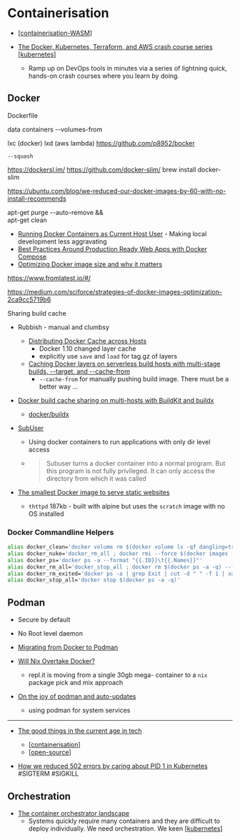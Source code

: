 Containerisation
================

* [[containerisation-WASM]]

* [The Docker, Kubernetes, Terraform, and AWS crash course series](https://blog.gruntwork.io/the-docker-kubernetes-terraform-and-aws-crash-course-series-dca343ba1274) [[kubernetes]]
    * Ramp up on DevOps tools in minutes via a series of lightning quick, hands-on crash courses where you learn by doing.

Docker
------

Dockerfile



data containers --volumes-from

lxc (docker)
lxd (aws lambda)
https://github.com/p8952/bocker


`--squash`

https://dockersl.im/
https://github.com/docker-slim/
brew install docker-slim

https://ubuntu.com/blog/we-reduced-our-docker-images-by-60-with-no-install-recommends

apt-get purge   --auto-remove && \
apt-get clean

* [Running Docker Containers as Current Host User](https://jtreminio.com/blog/running-docker-containers-as-current-host-user/) - Making local development less aggravating
* [Best Practices Around Production Ready Web Apps with Docker Compose](https://nickjanetakis.com/blog/best-practices-around-production-ready-web-apps-with-docker-compose)
* [Optimizing Docker image size and why it matters](https://contains.dev/blog/optimizing-docker-image-size)

https://www.fromlatest.io/#/

https://medium.com/sciforce/strategies-of-docker-images-optimization-2ca9cc5719b6

Sharing build cache

* Rubbish - manual and clumbsy
    * [Distributing Docker Cache across Hosts](https://runnable.com/blog/distributing-docker-cache-across-hosts)
        * Docker 1.10 changed layer cache
        * explicitly use `save` and `load` for tag.gz of layers
    * [Caching Docker layers on serverless build hosts with multi-stage builds, --target, and --cache-from](https://andrewlock.net/caching-docker-layers-on-serverless-build-hosts-with-multi-stage-builds---target,-and---cache-from/)
        * `--cache-from` for manually pushing build image. There must be a better way ...
* [Docker build cache sharing on multi-hosts with BuildKit and buildx](https://medium.com/titansoft-engineering/docker-build-cache-sharing-on-multi-hosts-with-buildkit-and-buildx-eb8f7005918e)
    * [docker/buildx](https://github.com/docker/buildx)
  
  

* [SubUser](https://subuser.org/)
    * Using docker containers to run applications with only dir level access
    * > Subuser turns a docker container into a normal program. But this program is not fully privileged. It can only access the directory from which it was called

* [The smallest Docker image to serve static websites](https://lipanski.com/posts/smallest-docker-image-static-website)
    * `thttpd` 187kb - built with alpine but uses the `scratch` image with no OS installed



### Docker Commandline Helpers

```bash
alias docker_clean='docker volume rm $(docker volume ls -qf dangling=true) ; docker rm $(docker ps -q -f status=exited) ; docker rmi $(docker images -q -f dangling=true)'
alias docker_nuke='docker_rm_all ; docker rmi --force $(docker images -q -a) ; docker volume rm $(docker volume ls -qf dangling=true) ; docker network rm $(docker network ls -q)'
alias docker_ps='docker ps -a --format "{{.ID}}\t{{.Names}}"'
alias docker_rm_all='docker_stop_all ; docker rm $(docker ps -a -q) --force'
alias docker_rm_exited='docker ps -a | grep Exit | cut -d " " -f 1 | xargs docker rm'
alias docker_stop_all='docker stop $(docker ps -a -q)'
```

Podman
------

* Secure by default
* No Root level daemon

* [Migrating from Docker to Podman](https://marcusnoble.co.uk/2021-09-01-migrating-from-docker-to-podman/)

* [Will Nix Overtake Docker?](https://blog.replit.com/nix-vs-docker)
    * repl.it is moving from a single 30gb mega- container to a `nix` package pick and mix approach
* [On the joy of podman and auto-updates](https://feldspaten.org/2022/07/09/On-the-joy-of-podman-and-auto-updates/)
    * using podman for system services


---

* [The good things in the current age in tech](https://blog.kronis.dev/articles/the-good-things-in-the-current-age-in-tech)
    * [[containerisation]]
    * [[open-source]]


* [How we reduced 502 errors by caring about PID 1 in Kubernetes](https://about.gitlab.com/blog/2022/05/17/how-we-removed-all-502-errors-by-caring-about-pid-1-in-kubernetes/) #SIGTERM #SIGKILL

Orchestration
-------------

* [The container orchestrator landscape](https://lwn.net/SubscriberLink/905164/e1f4d4c1ce35f8b9/)
    * Systems quickly require many containers and they are difficult to deploy individually. We need orchestration. We keen [[kubernetes]]




[//begin]: # "Autogenerated link references for markdown compatibility"
[containerisation-WASM]: containerisation-WASM.md "Containerisation WASM"
[kubernetes]: kubernetes.md "Kubernetes"
[containerisation]: containerisation.md "Containerisation"
[open-source]: open-source.md "Open Source"
[//end]: # "Autogenerated link references"